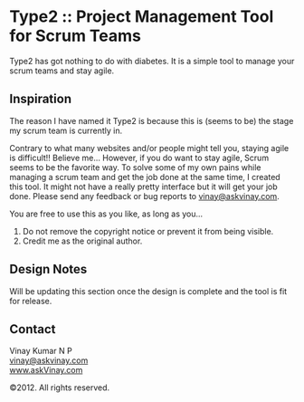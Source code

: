 Type2 :: Project Management Tool for Scrum Teams
================================================
Type2 has got nothing to do with diabetes. It is a simple tool to manage your scrum teams and stay agile.

Inspiration
-----------
The reason I have named it Type2 is because this is (seems to be) the stage my scrum team is currently in.

Contrary to what many websites and/or people might tell you, staying agile is difficult!! Believe me... However, if you do want to stay agile, Scrum seems to be the favorite way. To solve some of my own pains while managing a scrum team and get the job done at the same time, I created this tool. It might not have a really pretty interface but it will get your job done. Please send any feedback or bug reports to vinay@askvinay.com.

You are free to use this as you like, as long as you...

1. Do not remove the copyright notice or prevent it from being visible.
2. Credit me as the original author.

Design Notes
------------
Will be updating this section once the design is complete and the tool is fit for release.

Contact
-------
Vinay Kumar N P<br>
vinay@askvinay.com<br>
www.askVinay.com

&copy;2012. All rights reserved.